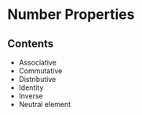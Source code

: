 # Number Properties

## Contents

 - Associative
 - Commutative
 - Distributive
 - Identity
 - Inverse
 - Neutral element

